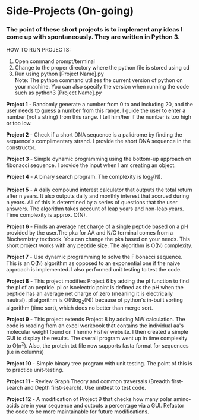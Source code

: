 # Side-Projects (On-going)
### The point of these short projects is to implement any ideas I come up with spontaneously. They are written in Python 3. 

HOW TO RUN PROJECTS:
1. Open command prompt/terminal
2. Change to the proper directory where the python file is stored using cd
3. Run using python [Project Name].py <br>
Note: The python command utilizes the current version of python on your machine.
You can also specify the version when running the code such as python3 [Project Name].py

**Project 1** - Randomly generate a number from 0 to and including 20, and the user needs to guess a number from this range. I guide the user to enter a number (not a string) from this range. I tell him/her if the number is too high or too low. 

**Project 2** - Check if a short DNA sequence is a palidrome by finding the sequence's complimentary strand. I provide the short DNA sequence in the constructor.

**Project 3** - Simple dynamic programming using the bottom-up approach on fibonacci sequence. I provide the input when I am creating an object.  

**Project 4** - A binary search program. The complexity is log<sub>2</sub>(N). 

**Project 5** - A daily compound interest calculator that outputs the total return after n years. It also outputs daily and monthly interest that accrued during n years. All of this is determined by a series of questions that the user answers. The algorithm takes account of leap years and non-leap years. Time complexity is approx. O(N).

**Project 6** - Finds an average net charge of a single peptide based on a pH provided by the user.The pka for AA and N/C terminal comes from a Biochemistry textbook. You can change the pka based on your needs. This short project works with any peptide size. The algorithm is O(N) complexity.

**Project 7** - Use dynamic programming to solve the Fibonacci sequence. This is an O(N) algorithm as opposed to an exponential one if the naive approach is implemented. I also performed unit testing to test the code. 

**Project 8** - This project modifies Project 6 by adding the pI function to find the pI of an peptide. pI or isoelectric point is defined as the pH when the peptide has an average net charge of zero (meaning it is electrically neutral). pI algorithm is O(Nlog<sub>2</sub>(N)) because of python's in-built sorting algorithm (time sort), which does no better than merge sort.

**Project 9** - This project extends Project 8 by adding MW calculation. The code is reading from an excel workbook that contains the individual aa's molecular weight found on Thermo Fisher website. I then created a simple GUI to display the results. The overall program went up in time complexity to O(n<sup>2</sup>). Also, the protein.txt file now supports fasta format for sequences (i.e in columns)

**Project 10** - Simple binary tree program with unit testing. The point of this is to practice unit-testing. 

**Project 11** - Review Graph Theory and common traversals (Breadth first-search and Depth first-search). Use unittest to test code.

**Project 12** - A modification of Project 9 that checks how many polar amino-acids are in your sequence and outputs a percentage via a GUI. Refactor the code to be more maintainable for future modifications.
